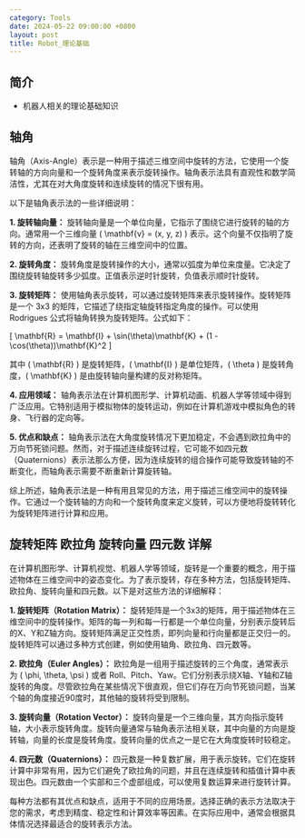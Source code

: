 ```yaml
---
category: Tools
date: 2024-05-22 09:00:00 +0800
layout: post
title: Robot_理论基础
---
```

## 简介

+ 机器人相关的理论基础知识

## 轴角

轴角（Axis-Angle）表示是一种用于描述三维空间中旋转的方法，它使用一个旋转轴的方向向量和一个旋转角度来表示旋转操作。轴角表示法具有直观性和数学简洁性，尤其在对大角度旋转和连续旋转的情况下很有用。

以下是轴角表示法的一些详细说明：

**1. 旋转轴向量：** 旋转轴向量是一个单位向量，它指示了围绕它进行旋转的轴的方向。通常用一个三维向量 \( \mathbf{v} = (x, y, z) \) 表示。这个向量不仅指明了旋转的方向，还表明了旋转的轴在三维空间中的位置。

**2. 旋转角度：** 旋转角度是旋转操作的大小，通常以弧度为单位来度量。它决定了围绕旋转轴旋转多少弧度。正值表示逆时针旋转，负值表示顺时针旋转。

**3. 旋转矩阵：** 使用轴角表示旋转，可以通过旋转矩阵来表示旋转操作。旋转矩阵是一个 3x3 的矩阵，它描述了绕指定轴旋转指定角度的操作。可以使用 Rodrigues 公式将轴角转换为旋转矩阵。公式如下：

\[ \mathbf{R} = \mathbf{I} + \sin(\theta)\mathbf{K} + (1 - \cos(\theta))\mathbf{K}^2 \]

其中 \( \mathbf{R} \) 是旋转矩阵，\( \mathbf{I} \) 是单位矩阵，\( \theta \) 是旋转角度，\( \mathbf{K} \) 是由旋转轴向量构建的反对称矩阵。

**4. 应用领域：** 轴角表示法在计算机图形学、计算机动画、机器人学等领域中得到广泛应用。它特别适用于模拟物体的旋转运动，例如在计算机游戏中模拟角色的转身、飞行器的定向等。

**5. 优点和缺点：** 轴角表示法在大角度旋转情况下更加稳定，不会遇到欧拉角中的万向节死锁问题。然而，对于描述连续旋转过程，它可能不如四元数（Quaternions）表示法那么方便，因为连续旋转的组合操作可能导致旋转轴的不断变化，而轴角表示需要不断重新计算旋转轴。

综上所述，轴角表示法是一种有用且常见的方法，用于描述三维空间中的旋转操作。它通过一个旋转轴的方向和一个旋转角度来定义旋转，可以方便地将旋转转化为旋转矩阵进行计算和应用。

## 旋转矩阵 欧拉角 旋转向量 四元数 详解

在计算机图形学、计算机视觉、机器人学等领域，旋转是一个重要的概念，用于描述物体在三维空间中的姿态变化。为了表示旋转，存在多种方法，包括旋转矩阵、欧拉角、旋转向量和四元数。以下是对这些方法的详细解释：

**1. 旋转矩阵（Rotation Matrix）：**
旋转矩阵是一个3x3的矩阵，用于描述物体在三维空间中的旋转操作。矩阵的每一列和每一行都是一个单位向量，分别表示旋转后的X、Y和Z轴方向。旋转矩阵满足正交性质，即列向量和行向量都是正交归一的。旋转矩阵可以通过多种方式创建，例如使用轴角、欧拉角、四元数等。

**2. 欧拉角（Euler Angles）：**
欧拉角是一组用于描述旋转的三个角度，通常表示为 \( \phi, \theta, \psi \) 或者 Roll、Pitch、Yaw。它们分别表示绕X轴、Y轴和Z轴旋转的角度。尽管欧拉角在某些情况下很直观，但它们存在万向节死锁问题，当某个轴的角度接近90度时，其他轴的旋转将受到限制。

**3. 旋转向量（Rotation Vector）：**
旋转向量是一个三维向量，其方向指示旋转轴，大小表示旋转角度。旋转向量通常与轴角表示法相关联，其中向量的方向是旋转轴，向量的长度是旋转角度。旋转向量的优点之一是它在大角度旋转时较稳定。

**4. 四元数（Quaternions）：**
四元数是一种复数扩展，用于表示旋转。它们在旋转计算中非常有用，因为它们避免了欧拉角的问题，并且在连续旋转和插值计算中表现出色。四元数由一个实部和三个虚部组成，可以使用复数运算来进行旋转计算。

每种方法都有其优点和缺点，适用于不同的应用场景。选择正确的表示方法取决于您的需求，考虑到精度、稳定性和计算效率等因素。在实际应用中，通常会根据具体情况选择最适合的旋转表示方法。
